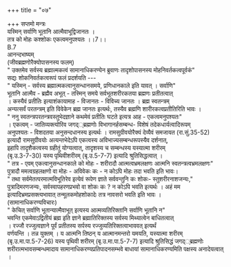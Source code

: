 +++
title = "०७"

+++
सप्तमो मन्त्रः  
यस्मिन् सर्वाणि भूतानि आत्मैवाभूद्विजानतः ।  
तत्र को मोहः कश्शोकः एकत्वमनुपश्यतः ।।7।।  
B.7  
आनन्दभाष्यम्  
(जीवब्रह्मणोरैक्योपासनस्य फलम्)  
" उक्तमेव सर्वस्य ब्रह्मात्मकत्वं सामानाधिकरण्येन ब्रुवाणः तादृशोपासनस्य मोहनिवर्तकत्वपूर्वकं"  
सद्यः शोकनिवर्तकत्वरूपं फलं प्रदर्शयति ---  
" यस्मिन् - सर्वस्य ब्रह्मात्मकत्वानुसन्धानसमये, प्रणिधानकाले इति यावत् । सर्वाणि"  
भूतानि आत्मैव - ब्रह्मैव अभूत् - तस्मिन् समये सर्वभूतशरीरकतया ब्रह्मणः प्रतीतत्वात्  
। कस्यैवं प्रतीतिः इत्याशंकायामाह - विजानतः - विविच्य जानतः । ब्रह्म स्वतन्त्रम्  
अन्यत्सर्वं परतन्त्रम् इति विवेकेन ब्रह्म जानतः इत्यर्थः, तस्यैव ब्रह्मणि शारीरकत्वप्रतीतिरिति भावः ।  
" ननु स्वतन्त्रपरतन्त्रवस्तुभेदज्ञाने कथमेवं प्रतीतिः घटते इत्यत्र आह - एकत्वमनुपश्यतः"  
। एकत्वम् - जातिव्यक्त्योरिव जगद््ब्रह्मणोः विभागानर्हसम्बन्ध- विशेषं तदेकधार्यत्वादिरूपम्  
अनुपश्यतः - विशदतया अनुसन्दधानस्य इत्यर्थः । रामसुग्रीवयोरैक्यं देव्यैवं समजायत (रा.सुं.35-52)  
इत्यादौ रामसुग्रीवयोः अत्यन्तभेदेऽपि एकत्वस्य अविभाज्यसम्बन्धरूपस्यैव दर्शनात्,  
इहापि तादृशैकत्वस्य ग्रहीतुं योग्यत्वात्, तादृशस्य च सम्बन्धस्य यस्यात्मा शरीरम्  
(बृ.उ.3-7-30) यस्य पृथिवीशरीरम् (बृ.उ.5-7-7) इत्यादि श्रुतिसिद्धत्वात् ।  
" तत्र - एवम् एकत्वानुसन्धानकाले को मोहः - शरीरादौ आत्मत्वभ्रमलक्षणः आत्मनि स्वतन्त्रत्वभ्रमलक्षणः"  
पुत्रादौ ममत्वग्रहलक्षणो वा मोहः - अविवेकः कः - न कोऽपि मोहः तदा भवति इति भावः।  
" तथा सर्वमेतत्परमात्मविभूतिरेव इत्येवं रूपेण ज्ञाते सर्ववन्तुनि कः शोकः- स्तुशरीरनाशजन्यः,"  
पुत्रादिमरणजन्यः, सर्वस्वापहरणप्रभवो वा शोकः कः ? न कोऽपि भवति इत्यर्थः । अहं मम  
इत्यादिभ्रमप्रसक्त्यभावात् तन्मूलकमोहशोकादेः तत्र नावसरो भवति इति भावः ।  
(सामानाधिकरण्यविचारः)  
" केचित् सर्वाणि भूतान्यात्मैवाभूत् इत्यस्य आत्मव्यतिरिक्तानि सर्वाणि भूतानि न"  
भवन्ति एकमेवाऽद्वितीयं ब्रह्म इति ज्ञाने ब्रह्मातिरिक्तस्य सर्वस्य मिथ्यात्वेन बाधितत्वात्  
। रज्जौ रज्जुत्वज्ञाने पूर्वं प्रतीतस्य सर्पस्य रज्जुव्यतिरिक्तत्वाभाववत् इत्यर्थं  
वर्णयन्ति । तन्न युक्तम् । य आत्मनि तिष्ठन् य आत्मानमन्तरो यमयति, यस्यात्मा शरीरम्  
(बृ.उ.मा.पा.5-7-26) यस्य पृथिवी शरीरम् (बृ.उ.मा.पा.5-7-7) इत्यादि श्रुतिसिद्धं जगद््ब्रह्मणोः  
शरीरात्मभावसम्बन्धमादाय सामानाधिकरण्यप्रतिपादनसम्भवे बाधायां सामानाधिकरण्यमिति पक्षस्य अनादेयत्वात् ।